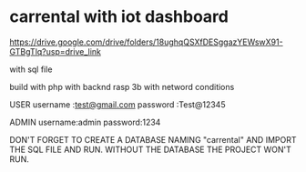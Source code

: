 # carrental with iot dashboard 

https://drive.google.com/drive/folders/18ughqQSXfDESggazYEWswX91-GTBgTlq?usp=drive_link

 with sql file

 build with php with backnd rasp 3b with netword conditions 
 
USER    username :test@gmail.com
        password :Test@12345

ADMIN   username:admin
        password:1234

DON'T FORGET TO CREATE A DATABASE NAMING "carrental" AND IMPORT THE SQL FILE AND RUN.
WITHOUT THE DATABASE THE PROJECT WON'T RUN.
